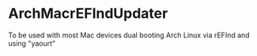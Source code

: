 # ArchMacrEFIndUpdater
To be used with most Mac devices dual booting Arch Linux via rEFInd and using "yaourt"
